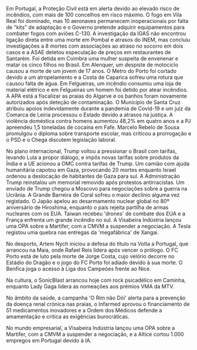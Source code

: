 Em Portugal, a Proteção Civil está em alerta devido ao elevado risco de incêndios, com mais de 100 concelhos em risco máximo. O fogo em Vila Real foi dominado, mas 10 aeronaves permanecem inoperacionais por falta de "kits" de adaptação e o Governo pretende adquirir equipamentos para combater fogos com aviões C-130. A investigação da IGAS não encontrou ligação direta entre uma morte em Pombal e atrasos do INEM, mas concluiu investigações a 8 mortes com associações ao atraso no socorro em dois casos e a ASAE detetou especulação de preços em restaurantes de Santarém. Foi detida em Coimbra uma mulher suspeita de envenenar e matar os cinco filhos no Brasil. Em Alenquer, um despiste de motociclo causou a morte de um jovem de 17 anos. O Metro do Porto foi cortado devido a um atropelamento e a Costa de Caparica sofreu uma rotura que causou falta de água. Em Felgueiras, um incêndio consumiu uma loja de material elétrico e em Felgueiras um homem foi detido por atear incêndios. A APA está a fiscalizar as praias do Algarve e os banhos foram novamente autorizados após deteção de contaminação. O Município de Santa Cruz atribuiu apoios indevidamente durante a pandemia de Covid-19 e um juiz da Comarca de Leiria processou o Estado devido a atrasos na justiça. A violência doméstica contra homens aumentou 48,2% em quatro anos e a PJ apreendeu 1,5 toneladas de cocaína em Fafe. Marcelo Rebelo de Sousa promulgou o diploma sobre transporte escolar, mas criticou a prorrogação e o PSD e o Chega discutem legislação laboral.

No plano internacional, Trump voltou a pressionar o Brasil com tarifas, levando Lula a propor diálogo, e impôs novas tarifas sobre produtos da Índia e a UE acionou a OMC contra tarifas de Trump. Um camião com ajuda humanitária capotou em Gaza, provocando 20 mortes enquanto Israel ordenou a deslocação de habitantes de Gaza para sul. A Administração Trump reinstalou um memorial removido após protestos antirracistas. Um enviado de Trump chegou a Moscovo para negociações sobre a guerra na Ucrânia. A Grande Barreira de Coral sofreu o maior declínio alguma vez registado. O Japão apelou ao desarmamento nuclear global no 80º aniversário de Hiroshima, enquanto o país rejeita partilha de armas nucleares com os EUA. Taiwan recebeu 'drones' de combate dos EUA e a França enfrenta um grande incêndio no sul. A Visabeira Indústria lançou uma OPA sobre a Martifer, com a CMVM a suspender a negociação. A Tesla registou uma quebra nas entregas da 'megafábrica' de Xangai.

No desporto, Artem Nych iniciou a defesa do título na Volta a Portugal, que arrancou na Maia, onde Rafael Reis lidera após vencer o prólogo. O FC Porto está de luto pela morte de Jorge Costa, cujo velório decorre no Estádio do Dragão e o jogo do FC Porto foi adiado devido à sua morte. O Benfica joga o acesso à Liga dos Campeões frente ao Nice.

Na cultura, o SonicBlast arrancou hoje com rock psicadélico em Caminha, enquanto Lady Gaga lidera as nomeações aos prémios VMA da MTV.

No âmbito da saúde, a campanha 'O Rim não Dói' alerta para a prevenção da doença renal crónica nas praias, o Infarmed aprovou o financiamento de 51 medicamentos inovadores e a Ordem dos Médicos defende a amamentação e critica as exigências burocráticas.

No mundo empresarial, a Visabeira Indústria lançou uma OPA sobre a Martifer, com a CMVM a suspender a negociação, e a Altice cortou 1.000 empregos em Portugal devido à IA.